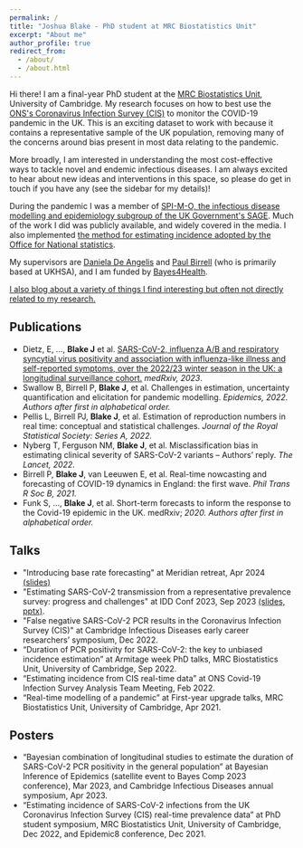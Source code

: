 ```yaml
---
permalink: /
title: "Joshua Blake - PhD student at MRC Biostatistics Unit"
excerpt: "About me"
author_profile: true
redirect_from: 
  - /about/
  - /about.html
---
```


Hi there! I am a final-year PhD student at the [MRC Biostatistics Unit](https://www.mrc-bsu.cam.ac.uk/), University of Cambridge.
My research focuses on how to best use the [ONS's Coronavirus Infection Survey (CIS)](https://ons.gov.uk/cis) to monitor the COVID-19 pandemic in the UK.
This is an exciting dataset to work with because it contains a representative sample of the UK population, removing many of the concerns around bias present in most data relating to the pandemic.

More broadly, I am interested in understanding the most cost-effective ways to tackle novel and endemic infectious diseases.
I am always excited to hear about new ideas and interventions in this space, so please do get in touch if you have any (see the sidebar for my details)!

During the pandemic I was a member of [SPI-M-O, the infectious disease modelling and epidemiology subgroup of the UK Government's SAGE](https://www.gov.uk/government/groups/scientific-pandemic-influenza-subgroup-on-modelling).
Much of the work I did was publicly available, and widely covered in the media.
I also implemented [the method for estimating incidence adopted by the Office for National statistics](https://www.ons.gov.uk/peoplepopulationandcommunity/healthandsocialcare/conditionsanddiseases/methodologies/covid19infectionsurveypilotmethodsandfurtherinformation#incidence).

My supervisors are [Daniela De Angelis](http://www.mrc-bsu.cam.ac.uk/people/in-alphabetical-order/a-to-g/daniela-de-angelis/) and [Paul Birrell](https://www.mrc-bsu.cam.ac.uk/people/in-alphabetical-order/a-to-g/paul-birrell/) (who is primarily based at UKHSA), and I am funded by [Bayes4Health](https://www.lancaster.ac.uk/bayes-for-health/).

[I also blog about a variety of things I find interesting but often not directly related to my research.](https://joshuablake.co.uk/blog/)

## Publications

- Dietz, E, …, **Blake J** et al. [SARS-CoV-2, influenza A/B and respiratory syncytial virus positivity and association with influenza-like illness and self-reported symptoms, over the 2022/23 winter season in the UK: a longitudinal surveillance cohort.](https://doi.org/10.1101/2023.10.11.23296866) *medRxiv, 2023*.
- Swallow B, Birrell P, **Blake J**, et al. Challenges in estimation, uncertainty quantification and elicitation for pandemic modelling. *Epidemics, 2022. Authors after first in alphabetical order.*
- Pellis L, Birrell PJ, **Blake J**, et al. Estimation of reproduction numbers in real time: conceptual and statistical challenges. *Journal of the Royal Statistical Society: Series A, 2022.*
- Nyberg T, Ferguson NM, **Blake J**, et al. Misclassification bias in estimating clinical severity of SARS-CoV-2 variants – Authors’ reply. *The Lancet, 2022.*
- Birrell P, **Blake J**, van Leeuwen E, et al. Real-time nowcasting and forecasting of COVID-19 dynamics in England: the first wave. *Phil Trans R Soc B, 2021.*
- Funk S, …, **Blake J**, et al. Short-term forecasts to inform the response to the Covid-19 epidemic in the UK. medRxiv; *2020. Authors after first in alphabetical order.*


## Talks

- "Introducing base rate forecasting" at Meridian retreat, Apr 2024 [(slides)](https://docs.google.com/presentation/d/1bmwLhpBkHjU3exocNrUtRmhYTXkeQMTD/edit?usp=sharing&ouid=116355777053963374481&rtpof=true&sd=true)
- "Estimating SARS-CoV-2 transmission from a representative prevalence survey: progress and challenges" at IDD Conf 2023, Sep 2023 [(slides, pptx)]({{site.baseurl}}/assets/slides/iddconf_CIS-focus_FINAL.pptx).
- "False negative SARS-CoV-2 PCR results in the Coronavirus Infection Survey (CIS)" at Cambridge Infectious Diseases early career researchers’ symposium, Dec 2022.
- “Duration of PCR positivity for SARS-CoV-2: the key to unbiased incidence estimation” at Armitage week PhD talks, MRC Biostatistics Unit, University of Cambridge, Sep 2022.
- “Estimating incidence from CIS real-time data” at ONS Covid-19 Infection Survey Analysis Team Meeting, Feb 2022.
- “Real-time modelling of a pandemic” at First-year upgrade talks, MRC Biostatistics Unit, University of Cambridge, Apr 2021.

## Posters

- “Bayesian combination of longitudinal studies to estimate the duration of SARS-CoV-2 PCR positivity in the general population” at Bayesian Inference of Epidemics (satellite event to Bayes Comp 2023 conference), Mar 2023, and Cambridge Infectious Diseases annual symposium, Apr 2023.
- “Estimating incidence of SARS-CoV-2 infections from the UK Coronavirus Infection Survey (CIS) real-time prevalence data” at PhD student symposium, MRC Biostatistics Unit, University of Cambridge, Dec 2022, and Epidemic8 conference, Dec 2021.
